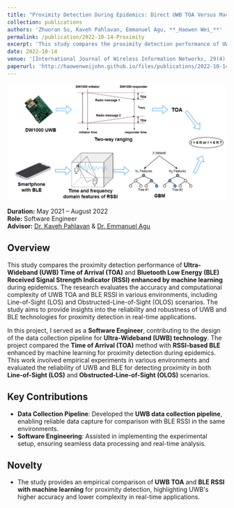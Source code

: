 ```yaml
---
title: "Proximity Detection During Epidemics: Direct UWB TOA Versus Machine Learning Based RSSI."
collection: publications
authors: 'Zhuoran Su, Kaveh Pahlavan, Emmanuel Agu, **_Haowen Wei_**'
permalink: /publication/2022-10-14-Proximity
excerpt: 'This study compares the proximity detection performance of UWB TOA and machine learning-based BLE RSSI during epidemics. The results show UWB TOA achieves slightly higher accuracy with less computational complexity, while BLE RSSI requires extensive training for similar results. The study evaluates both technologies in different environments and postures to assess their robustness for social distancing applications.'
date: 2022-10-14
venue: '[International Journal of Wireless Information Networks, 29(4), 2022.](https://link.springer.com/article/10.1007/s10776-022-00577-4)'
paperurl: 'http://haowenweijohn.github.io/files/publications/2022-10-14-Proximity.pdf'
---
```


![TeaserImage](../images/publications/2022-10-14-Proximity-Teaser.png)

**Duration:** May 2021 – August 2022  
**Role:** Software Engineer  
**Advisor:** [Dr. Kaveh Pahlavan](https://en.wikipedia.org/wiki/Kaveh_Pahlavan) & [Dr. Emmanuel Agu](https://www.wpi.edu/people/faculty/emmanuel)

## Overview

This study compares the proximity detection performance of **Ultra-Wideband (UWB) Time of Arrival (TOA)** and **Bluetooth Low Energy (BLE) Received Signal Strength Indicator (RSSI) enhanced by machine learning** during epidemics. The research evaluates the accuracy and computational complexity of UWB TOA and BLE RSSI in various environments, including Line-of-Sight (LOS) and Obstructed-Line-of-Sight (OLOS) scenarios. The study aims to provide insights into the reliability and robustness of UWB and BLE technologies for proximity detection in real-time applications.

In this project, I served as a **Software Engineer**, contributing to the design of the data collection pipeline for **Ultra-Wideband (UWB) technology**. The project compared the **Time of Arrival (TOA)** method with **RSSI-based BLE** enhanced by machine learning for proximity detection during epidemics. This work involved empirical experiments in various environments and evaluated the reliability of UWB and BLE for detecting proximity in both **Line-of-Sight (LOS)** and **Obstructed-Line-of-Sight (OLOS)** scenarios.

## Key Contributions
- **Data Collection Pipeline**: Developed the **UWB data collection pipeline**, enabling reliable data capture for comparison with BLE RSSI in the same environments.
- **Software Engineering**: Assisted in implementing the experimental setup, ensuring seamless data processing and real-time analysis.

## Novelty
- The study provides an empirical comparison of **UWB TOA** and **BLE RSSI with machine learning** for proximity detection, highlighting UWB's higher accuracy and lower complexity in real-time applications.
